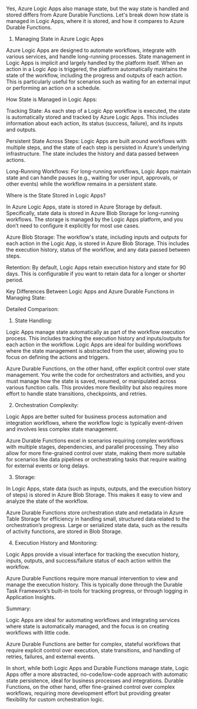 Yes, Azure Logic Apps also manage state, but the way state is handled and stored differs from Azure Durable Functions. Let's break down how state is managed in Logic Apps, where it is stored, and how it compares to Azure Durable Functions.

1. Managing State in Azure Logic Apps

Azure Logic Apps are designed to automate workflows, integrate with various services, and handle long-running processes. State management in Logic Apps is implicit and largely handled by the platform itself. When an action in a Logic App is triggered, the platform automatically maintains the state of the workflow, including the progress and outputs of each action. This is particularly useful for scenarios such as waiting for an external input or performing an action on a schedule.

How State is Managed in Logic Apps:

Tracking State: As each step of a Logic App workflow is executed, the state is automatically stored and tracked by Azure Logic Apps. This includes information about each action, its status (success, failure), and its inputs and outputs.

Persistent State Across Steps: Logic Apps are built around workflows with multiple steps, and the state of each step is persisted in Azure's underlying infrastructure. The state includes the history and data passed between actions.

Long-Running Workflows: For long-running workflows, Logic Apps maintain state and can handle pauses (e.g., waiting for user input, approvals, or other events) while the workflow remains in a persistent state.


Where is the State Stored in Logic Apps?

In Azure Logic Apps, state is stored in Azure Storage by default. Specifically, state data is stored in Azure Blob Storage for long-running workflows. The storage is managed by the Logic Apps platform, and you don’t need to configure it explicitly for most use cases.

Azure Blob Storage: The workflow's state, including inputs and outputs for each action in the Logic App, is stored in Azure Blob Storage. This includes the execution history, status of the workflow, and any data passed between steps.

Retention: By default, Logic Apps retain execution history and state for 90 days. This is configurable if you want to retain data for a longer or shorter period.


Key Differences Between Logic Apps and Azure Durable Functions in Managing State:

Detailed Comparison:

1. State Handling:

Logic Apps manage state automatically as part of the workflow execution process. This includes tracking the execution history and inputs/outputs for each action in the workflow. Logic Apps are ideal for building workflows where the state management is abstracted from the user, allowing you to focus on defining the actions and triggers.

Azure Durable Functions, on the other hand, offer explicit control over state management. You write the code for orchestrators and activities, and you must manage how the state is saved, resumed, or manipulated across various function calls. This provides more flexibility but also requires more effort to handle state transitions, checkpoints, and retries.



2. Orchestration Complexity:

Logic Apps are better suited for business process automation and integration workflows, where the workflow logic is typically event-driven and involves less complex state management.

Azure Durable Functions excel in scenarios requiring complex workflows with multiple stages, dependencies, and parallel processing. They also allow for more fine-grained control over state, making them more suitable for scenarios like data pipelines or orchestrating tasks that require waiting for external events or long delays.



3. Storage:

In Logic Apps, state data (such as inputs, outputs, and the execution history of steps) is stored in Azure Blob Storage. This makes it easy to view and analyze the state of the workflow.

Azure Durable Functions store orchestration state and metadata in Azure Table Storage for efficiency in handling small, structured data related to the orchestration’s progress. Large or serialized state data, such as the results of activity functions, are stored in Blob Storage.



4. Execution History and Monitoring:

Logic Apps provide a visual interface for tracking the execution history, inputs, outputs, and success/failure status of each action within the workflow.

Azure Durable Functions require more manual intervention to view and manage the execution history. This is typically done through the Durable Task Framework’s built-in tools for tracking progress, or through logging in Application Insights.




Summary:

Logic Apps are ideal for automating workflows and integrating services where state is automatically managed, and the focus is on creating workflows with little code.

Azure Durable Functions are better for complex, stateful workflows that require explicit control over execution, state transitions, and handling of retries, failures, and external events.


In short, while both Logic Apps and Durable Functions manage state, Logic Apps offer a more abstracted, no-code/low-code approach with automatic state persistence, ideal for business processes and integrations. Durable Functions, on the other hand, offer fine-grained control over complex workflows, requiring more development effort but providing greater flexibility for custom orchestration logic.

